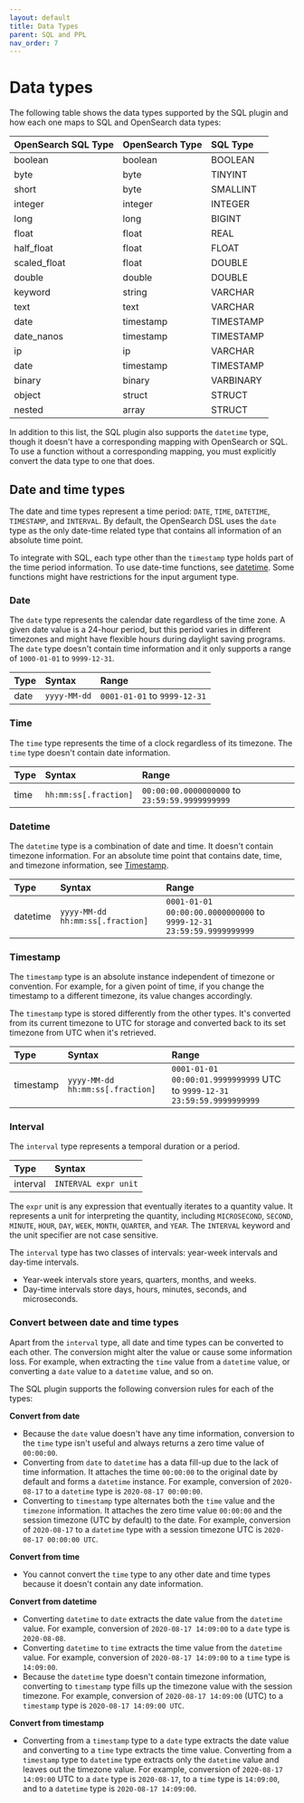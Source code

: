 ```yaml
---
layout: default
title: Data Types
parent: SQL and PPL
nav_order: 7
---
```


# Data types

The following table shows the data types supported by the SQL plugin and how each one maps to SQL and OpenSearch data types:

| OpenSearch SQL Type | OpenSearch Type | SQL Type
:--- | :--- | :---
boolean |	boolean |	BOOLEAN
byte |	byte |	TINYINT
short |	byte |	SMALLINT
integer |	integer |	INTEGER
long | long |	BIGINT
float |	float |	REAL
half_float | float | FLOAT
scaled_float | float | DOUBLE
double | double | DOUBLE
keyword |	string | VARCHAR
text | text | VARCHAR
date | timestamp | TIMESTAMP
date_nanos | timestamp | TIMESTAMP
ip | ip | VARCHAR
date | timestamp | TIMESTAMP
binary | binary | VARBINARY
object | struct | STRUCT
nested | array | STRUCT

In addition to this list, the SQL plugin also supports the `datetime` type, though it doesn't have a corresponding mapping with OpenSearch or SQL.
To use a function without a corresponding mapping, you must explicitly convert the data type to one that does.


## Date and time types

The date and time types represent a time period: `DATE`, `TIME`, `DATETIME`, `TIMESTAMP`, and `INTERVAL`. By default, the OpenSearch DSL uses the `date` type as the only date-time related type that contains all information of an absolute time point.

To integrate with SQL, each type other than the `timestamp` type holds part of the time period information. To use date-time functions, see [datetime]({{site.url}}{{site.baseurl}}/search-query/sql/functions#date-and-time). Some functions might have restrictions for the input argument type.


### Date

The `date` type represents the calendar date regardless of the time zone. A given date value is a 24-hour period, but this period varies in different timezones and might have flexible hours during daylight saving programs. The `date` type doesn't contain time information and it only supports a range of `1000-01-01` to `9999-12-31`.

| Type | Syntax | Range
:--- | :--- | :---
date | `yyyy-MM-dd` | `0001-01-01` to `9999-12-31`

### Time

The `time` type represents the time of a clock regardless of its timezone. The `time` type doesn't contain date information.

| Type | Syntax | Range
:--- | :--- | :---
time | `hh:mm:ss[.fraction]` | `00:00:00.0000000000` to `23:59:59.9999999999`

### Datetime

The `datetime` type is a combination of date and time. It doesn't contain timezone information. For an absolute time point that contains date, time, and timezone information, see [Timestamp](#timestamp).

| Type | Syntax | Range
:--- | :--- | :---
datetime | `yyyy-MM-dd hh:mm:ss[.fraction]` | `0001-01-01 00:00:00.0000000000` to `9999-12-31 23:59:59.9999999999`

### Timestamp

The `timestamp` type is an absolute instance independent of timezone or convention. For example, for a given point of time, if you change the timestamp to a different timezone, its value changes accordingly.

The `timestamp` type is stored differently from the other types. It's converted from its current timezone to UTC for storage and converted back to its set timezone from UTC when it's retrieved.

| Type | Syntax | Range
:--- | :--- | :---
timestamp | `yyyy-MM-dd hh:mm:ss[.fraction]` | `0001-01-01 00:00:01.9999999999` UTC to `9999-12-31 23:59:59.9999999999`

### Interval

The `interval` type represents a temporal duration or a period.

| Type | Syntax
:--- | :---
interval | `INTERVAL expr unit`

The `expr` unit is any expression that eventually iterates to a quantity value. It represents a unit for interpreting the quantity, including `MICROSECOND`, `SECOND`, `MINUTE`, `HOUR`, `DAY`, `WEEK`, `MONTH`, `QUARTER`, and `YEAR`. The `INTERVAL` keyword and the unit specifier are not case sensitive.

The `interval` type has two classes of intervals: year-week intervals and day-time intervals.

- Year-week intervals store years, quarters, months, and weeks.
- Day-time intervals store days, hours, minutes, seconds, and microseconds.


### Convert between date and time types

Apart from the `interval` type, all date and time types can be converted to each other. The conversion might alter the value or cause some information loss. For example, when extracting the `time` value from a `datetime` value, or converting a `date` value to a `datetime` value, and so on.

The SQL plugin supports the following conversion rules for each of the types:

**Convert from date**

- Because the `date` value doesn't have any time information, conversion to the `time` type isn't useful and always returns a zero time value of `00:00:00`.
- Converting from `date` to `datetime` has a data fill-up due to the lack of time information. It attaches the time `00:00:00` to the original date by default and forms a `datetime` instance. For example, conversion of `2020-08-17` to a `datetime` type is `2020-08-17 00:00:00`.
- Converting to `timestamp` type alternates both the `time` value and the `timezone` information. It attaches the zero time value `00:00:00` and the session timezone (UTC by default) to the date. For example, conversion of `2020-08-17` to a `datetime` type with a session timezone UTC is `2020-08-17 00:00:00 UTC`.

**Convert from time**

- You cannot convert the `time` type to any other date and time types because it doesn't contain any date information.

**Convert from datetime**

- Converting `datetime` to `date` extracts the date value from the `datetime` value. For example, conversion of `2020-08-17 14:09:00` to a `date` type is `2020-08-08`.
- Converting `datetime` to `time` extracts the time value from the `datetime` value. For example, conversion of `2020-08-17 14:09:00` to a `time` type is `14:09:00`.
- Because the `datetime` type doesn't contain timezone information, converting to `timestamp` type fills up the timezone value with the session timezone. For example, conversion of `2020-08-17 14:09:00` (UTC) to a `timestamp` type is `2020-08-17 14:09:00 UTC`.

**Convert from timestamp**

- Converting from a `timestamp` type to a `date` type extracts the date value and converting to a `time` type extracts the time value. Converting from a `timestamp` type to `datetime` type extracts only the `datetime` value and leaves out the timezone value. For example, conversion of `2020-08-17 14:09:00` UTC to a `date` type is `2020-08-17`, to a `time` type is `14:09:00`, and to a `datetime` type is `2020-08-17 14:09:00`.

